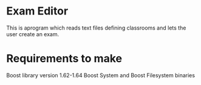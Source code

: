 # Exam Editor
This is aprogram which reads text files defining classrooms and lets the user
create an exam. 

# Requirements to make
Boost library version 1.62-1.64
Boost System and Boost Filesystem binaries
